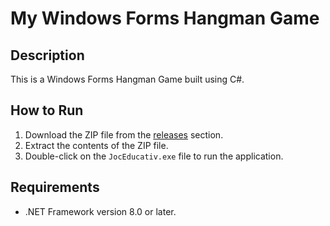 # My Windows Forms Hangman Game

## Description
This is a Windows Forms Hangman Game built using C#.

## How to Run
1. Download the ZIP file from the [releases](https://github.com/vasili1310/JocSpanzuratoarea/releases) section.
2. Extract the contents of the ZIP file.
3. Double-click on the `JocEducativ.exe` file to run the application.

## Requirements
- .NET Framework version 8.0 or later.

